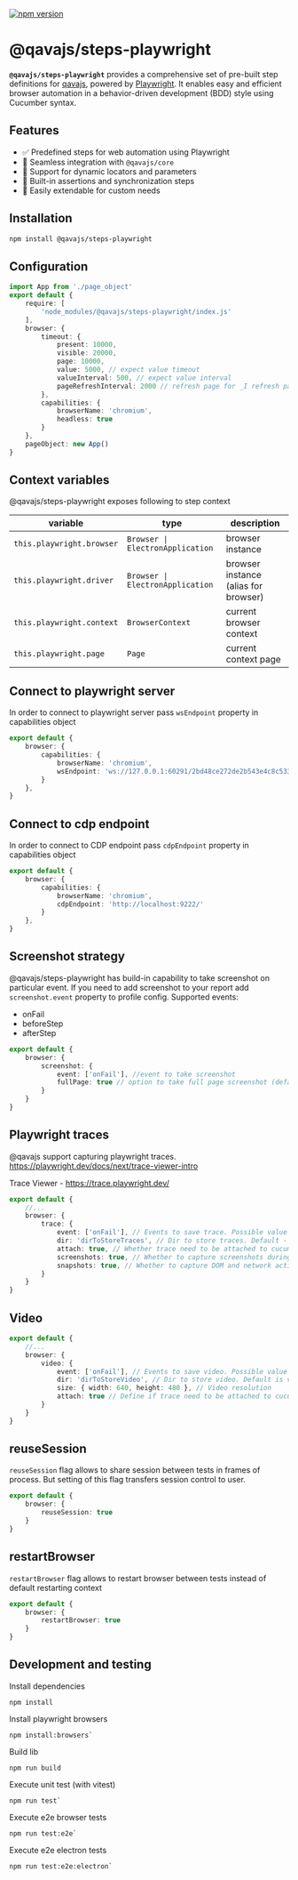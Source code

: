 [![npm version](https://badge.fury.io/js/@qavajs%2Fsteps-playwright.svg)](https://badge.fury.io/js/@qavajs%2Fsteps-playwright)

# @qavajs/steps-playwright
**`@qavajs/steps-playwright`** provides a comprehensive set of pre-built step definitions for [qavajs](https://github.com/qavajs/qavajs), powered by [Playwright](https://playwright.dev). 
It enables easy and efficient browser automation in a behavior-driven development (BDD) style using Cucumber syntax.

## Features

- ✅ Predefined steps for web automation using Playwright
- 🔄 Seamless integration with `@qavajs/core`
- 🧩 Support for dynamic locators and parameters
- 🧪 Built-in assertions and synchronization steps
- 🔧 Easily extendable for custom needs

## Installation
```bash
npm install @qavajs/steps-playwright
```

## Configuration
```typescript
import App from './page_object'
export default {
    require: [
        'node_modules/@qavajs/steps-playwright/index.js'
    ],
    browser: {
        timeout: {
            present: 10000,
            visible: 20000,
            page: 10000,
            value: 5000, // expect value timeout
            valueInterval: 500, // expect value interval
            pageRefreshInterval: 2000 // refresh page for _I refresh page..._ steps
        },
        capabilities: {
            browserName: 'chromium',
            headless: true
        }
    },
    pageObject: new App()
}
```

## Context variables
@qavajs/steps-playwright exposes following to step context
         
| variable                  | type                             | description                          |
|---------------------------|----------------------------------|--------------------------------------|
| `this.playwright.browser` | `Browser \| ElectronApplication` | browser instance                     |
| `this.playwright.driver`  | `Browser \| ElectronApplication` | browser instance (alias for browser) |
| `this.playwright.context` | `BrowserContext`                 | current browser context              |
| `this.playwright.page`    | `Page`                           | current context page                 |

## Connect to playwright server
In order to connect to playwright server pass `wsEndpoint` property in capabilities object
```typescript
export default {
    browser: {
        capabilities: {
            browserName: 'chromium',
            wsEndpoint: 'ws://127.0.0.1:60291/2bd48ce272de2b543e4c8c533f664b83'
        }
    },
}

```

## Connect to cdp endpoint
In order to connect to CDP endpoint pass `cdpEndpoint` property in capabilities object 
```typescript
export default {
    browser: {
        capabilities: {
            browserName: 'chromium',
            cdpEndpoint: 'http://localhost:9222/'
        }
    },
}
```

## Screenshot strategy
@qavajs/steps-playwright has build-in capability to take screenshot on particular event. If you need to add 
screenshot to your report add `screenshot.event` property to profile config.
Supported events:
- onFail
- beforeStep
- afterStep

```typescript
export default {
    browser: {
        screenshot: {
            event: ['onFail'], //event to take screenshot
            fullPage: true // option to take full page screenshot (default false)
        }
    }
}

```

## Playwright traces
@qavajs support capturing playwright traces. 
https://playwright.dev/docs/next/trace-viewer-intro

Trace Viewer - https://trace.playwright.dev/

```typescript
export default {
    //...
    browser: {
        trace: {
            event: ['onFail'], // Events to save trace. Possible value onFail or afterScenario 
            dir: 'dirToStoreTraces', // Dir to store traces. Default - traces/
            attach: true, // Whether trace need to be attached to cucumber report. Default - false
            screenshots: true, // Whether to capture screenshots during tracing. Screenshots are used to build a timeline preview. Default - true
            snapshots: true, // Whether to capture DOM and network activity
        }
    }
}
```

## Video
```typescript
export default {
    //...
    browser: {
        video: {
            event: ['onFail'], // Events to save video. Possible value onFail or afterScenario 
            dir: 'dirToStoreVideo', // Dir to store video. Default is video/
            size: { width: 640, height: 480 }, // Video resolution
            attach: true // Define if trace need to be attached to cucumber report. Default false
        }
    }
}
```

## reuseSession
`reuseSession` flag allows to share session between tests in frames of process. But setting of this flag
transfers session control to user.

```typescript
export default {
    browser: {
        reuseSession: true
    }
}

```

## restartBrowser
`restartBrowser` flag allows to restart browser between tests instead of default restarting context

```typescript
export default {
    browser: {
        restartBrowser: true
    }
}

```


## Development and testing
Install dependencies
```
npm install
```

Install playwright browsers
```
npm install:browsers`
```

Build lib
```
npm run build
```

Execute unit test (with vitest)
```
npm run test`
```

Execute e2e browser tests
```
npm run test:e2e`
```

Execute e2e electron tests
```
npm run test:e2e:electron`
```
